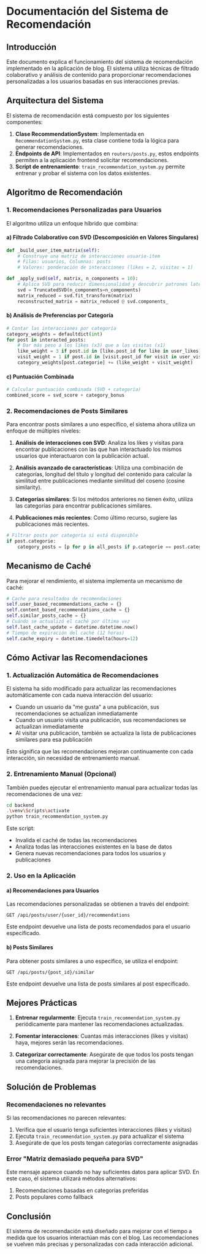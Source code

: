 # Documentación del Sistema de Recomendación

## Introducción

Este documento explica el funcionamiento del sistema de recomendación implementado en la aplicación de blog. El sistema utiliza técnicas de filtrado colaborativo y análisis de contenido para proporcionar recomendaciones personalizadas a los usuarios basadas en sus interacciones previas.

## Arquitectura del Sistema

El sistema de recomendación está compuesto por los siguientes componentes:

1. **Clase RecommendationSystem**: Implementada en `RecommendationSystem.py`, esta clase contiene toda la lógica para generar recomendaciones.
2. **Endpoints de API**: Implementados en `routers/posts.py`, estos endpoints permiten a la aplicación frontend solicitar recomendaciones.
3. **Script de entrenamiento**: `train_recommendation_system.py` permite entrenar y probar el sistema con los datos existentes.

## Algoritmo de Recomendación

### 1. Recomendaciones Personalizadas para Usuarios

El algoritmo utiliza un enfoque híbrido que combina:

#### a) Filtrado Colaborativo con SVD (Descomposición en Valores Singulares)

```python
def _build_user_item_matrix(self):
    # Construye una matriz de interacciones usuario-item
    # Filas: usuarios, Columnas: posts
    # Valores: ponderación de interacciones (likes = 2, visitas = 1)
```

```python
def _apply_svd(self, matrix, n_components = 10):
    # Aplica SVD para reducir dimensionalidad y descubrir patrones latentes
    svd = TruncatedSVD(n_components=n_components)
    matrix_reduced = svd.fit_transform(matrix)
    reconstructed_matrix = matrix_reduced @ svd.components_
```

#### b) Análisis de Preferencias por Categoría

```python
# Contar las interacciones por categoría
category_weights = defaultdict(int)
for post in interacted_posts:
    # Dar más peso a los likes (x3) que a las visitas (x1)
    like_weight = 3 if post.id in [like.post_id for like in user_likes] else 0
    visit_weight = 1 if post.id in [visit.post_id for visit in user_visits] else 0
    category_weights[post.categorie] += (like_weight + visit_weight)
```

#### c) Puntuación Combinada

```python
# Calcular puntuación combinada (SVD + categoría)
combined_score = svd_score + category_bonus
```

### 2. Recomendaciones de Posts Similares

Para encontrar posts similares a uno específico, el sistema ahora utiliza un enfoque de múltiples niveles:

1. **Análisis de interacciones con SVD**: Analiza los likes y visitas para encontrar publicaciones con las que han interactuado los mismos usuarios que interactuaron con la publicación actual.

2. **Análisis avanzado de características**: Utiliza una combinación de categorías, longitud del título y longitud del contenido para calcular la similitud entre publicaciones mediante similitud del coseno (cosine similarity).

3. **Categorías similares**: Si los métodos anteriores no tienen éxito, utiliza las categorías para encontrar publicaciones similares.

4. **Publicaciones más recientes**: Como último recurso, sugiere las publicaciones más recientes.

```python
# Filtrar posts por categoría si está disponible
if post.categorie:
    category_posts = [p for p in all_posts if p.categorie == post.categorie and p.id != post_id]
```

## Mecanismo de Caché

Para mejorar el rendimiento, el sistema implementa un mecanismo de caché:

```python
# Cache para resultados de recomendaciones
self.user_based_recommendations_cache = {}
self.content_based_recommendations_cache = {}
self.similar_posts_cache = {}
# Cuándo se actualizó el caché por última vez
self.last_cache_update = datetime.datetime.now()
# Tiempo de expiración del caché (12 horas)
self.cache_expiry = datetime.timedelta(hours=12)
```

## Cómo Activar las Recomendaciones

### 1. Actualización Automática de Recomendaciones

El sistema ha sido modificado para actualizar las recomendaciones automáticamente con cada nueva interacción del usuario:

- Cuando un usuario da "me gusta" a una publicación, sus recomendaciones se actualizan inmediatamente
- Cuando un usuario visita una publicación, sus recomendaciones se actualizan inmediatamente
- Al visitar una publicación, también se actualiza la lista de publicaciones similares para esa publicación

Esto significa que las recomendaciones mejoran continuamente con cada interacción, sin necesidad de entrenamiento manual.

### 2. Entrenamiento Manual (Opcional)

También puedes ejecutar el entrenamiento manual para actualizar todas las recomendaciones de una vez:

```bash
cd backend
.\venv\Scripts\activate
python train_recommendation_system.py
```

Este script:
- Invalida el caché de todas las recomendaciones
- Analiza todas las interacciones existentes en la base de datos
- Genera nuevas recomendaciones para todos los usuarios y publicaciones

### 2. Uso en la Aplicación

#### a) Recomendaciones para Usuarios

Las recomendaciones personalizadas se obtienen a través del endpoint:

```
GET /api/posts/user/{user_id}/recommendations
```

Este endpoint devuelve una lista de posts recomendados para el usuario especificado.

#### b) Posts Similares

Para obtener posts similares a uno específico, se utiliza el endpoint:

```
GET /api/posts/{post_id}/similar
```

Este endpoint devuelve una lista de posts similares al post especificado.

## Mejores Prácticas

1. **Entrenar regularmente**: Ejecuta `train_recommendation_system.py` periódicamente para mantener las recomendaciones actualizadas.

2. **Fomentar interacciones**: Cuantas más interacciones (likes y visitas) haya, mejores serán las recomendaciones.

3. **Categorizar correctamente**: Asegúrate de que todos los posts tengan una categoría asignada para mejorar la precisión de las recomendaciones.

## Solución de Problemas

### Recomendaciones no relevantes

Si las recomendaciones no parecen relevantes:

1. Verifica que el usuario tenga suficientes interacciones (likes y visitas)
2. Ejecuta `train_recommendation_system.py` para actualizar el sistema
3. Asegúrate de que los posts tengan categorías correctamente asignadas

### Error "Matriz demasiado pequeña para SVD"

Este mensaje aparece cuando no hay suficientes datos para aplicar SVD. En este caso, el sistema utilizará métodos alternativos:

1. Recomendaciones basadas en categorías preferidas
2. Posts populares como fallback

## Conclusión

El sistema de recomendación está diseñado para mejorar con el tiempo a medida que los usuarios interactúan más con el blog. Las recomendaciones se vuelven más precisas y personalizadas con cada interacción adicional.
